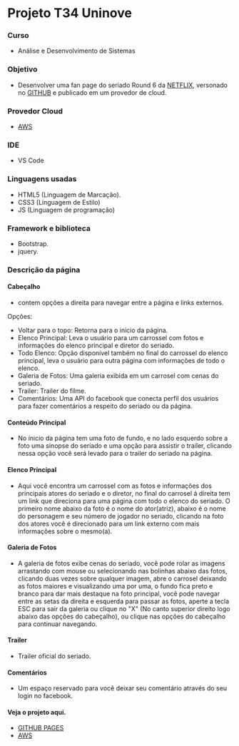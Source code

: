 # Projeto T34 Uninove

### Curso
* Análise e Desenvolvimento de Sistemas

### Objetivo
* Desenvolver uma fan page do seriado Round 6 da [NETFLIX](https://www.netflix.com), versonado no [GITHUB](https://github.com) e publicado em um provedor de cloud.

### Provedor Cloud
* [AWS](https://aws.amazon.com)

### IDE
* VS Code

### Linguagens usadas

* HTML5 (Linguagem de Marcação).
* CSS3  (Linguagem de Estilo)
* JS    (Linguagem de programação)

### Framework e biblioteca

* Bootstrap.
* jquery.

### Descrição da página

#### Cabeçalho
* contem opções a direita para navegar entre a página e links externos.

Opções:
* Voltar para o topo: Retorna para o inicio da página.
* Elenco Principal: Leva o usuário para um carrossel com fotos e informações do elenco principal e diretor do seriado.
* Todo Elenco: Opção disponível também no final do carrossel do elenco principal, leva o usuário para outra página com informações de todo o elenco.
* Galeria de Fotos: Uma galeria exibida em um carrosel com cenas do seriado.
* Trailer: Trailer do filme.
* Comentários: Uma API do facebook que conecta perfil dos usuários para fazer comentários a respeito do seriado ou da página.

#### Conteúdo Principal
* No ínicio da página tem uma foto de fundo, e no lado esquerdo sobre a foto uma sinopse do seriado e uma opção para assistir o trailer, clicando nessa opção você será levado para o trailer do seriado na página.

#### Elenco Principal
* Aqui você encontra um carrossel com as fotos e informações dos principais atores do seriado e o diretor, no final do carrosel á direita tem um link que direciona para uma página com todo o elenco do seriado. O primeiro nome abaixo da foto é o nome do ator(atriz), abaixo é o nome do personagem e seu número de jogador no seriado, clicando na foto dos atores você é direcionado para um link externo com mais informações sobre o mesmo(a).

#### Galeria de Fotos
* A galeria de fotos exibe cenas do seriado, você pode rolar as imagens arrastando com mouse ou selecionando nas bolinhas abaixo das fotos, clicando duas vezes sobre qualquer imagem, abre o carrosel deixando as fotos maiores e visualizando uma por uma, o fundo fica preto e branco para dar mais destaque na foto principal, você pode navegar entre as setas da direita e esquerda para passar as fotos, aperte a tecla ESC para sair da galeria ou clique no "X" (No canto superior direito logo abaixo das opções do cabeçalho), ou clique nas opções do cabeçalho para continuar navegando.

#### Trailer
* Trailer oficial do seriado.

#### Comentários
* Um espaço reservado para você deixar seu comentário através do seu login no facebook.

#### Veja o projeto aqui.
* [GITHUB PAGES](https://alexsfelix.github.io/round6/)
* [AWS](http://www.round6.com.br.s3-website.us-east-2.amazonaws.com)
